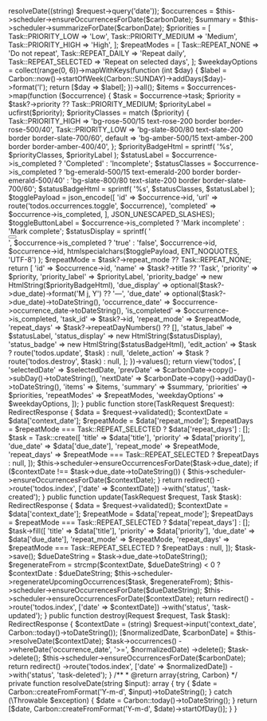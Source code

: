 <?php

namespace App\Http\Controllers;

use App\Actions\Tasks\TaskScheduler;
use App\Http\Requests\TaskRequest;
use App\Models\Task;
use Carbon\Carbon;
use Illuminate\Http\RedirectResponse;
use Illuminate\Http\Request;
use Illuminate\Support\HtmlString;
use Illuminate\View\View;

class TodoController extends Controller
{
    public function __construct(private TaskScheduler $scheduler) {}

    public function index(Request $request): View
    {
        [$selectedDate, $carbonDate] = $this->resolveDate((string) $request->query('date'));

        $occurrences = $this->scheduler->ensureOccurrencesForDate($carbonDate);
        $summary = $this->scheduler->summarizeForDate($carbonDate);

        $priorities = [
            Task::PRIORITY_LOW => 'Low',
            Task::PRIORITY_MEDIUM => 'Medium',
            Task::PRIORITY_HIGH => 'High',
        ];

        $repeatModes = [
            Task::REPEAT_NONE => 'Do not repeat',
            Task::REPEAT_DAILY => 'Repeat daily',
            Task::REPEAT_SELECTED => 'Repeat on selected days',
        ];

        $weekdayOptions = collect(range(0, 6))->mapWithKeys(function (int $day) {
            $label = Carbon::now()->startOfWeek(Carbon::SUNDAY)->addDays($day)->format('l');

            return [$day => $label];
        })->all();

        $items = $occurrences->map(function ($occurrence) {
            $task = $occurrence->task;
            $priority = $task?->priority ?? Task::PRIORITY_MEDIUM;
            $priorityLabel = ucfirst($priority);
            $priorityClasses = match ($priority) {
                Task::PRIORITY_HIGH => 'bg-rose-500/15 text-rose-200 border border-rose-500/40',
                Task::PRIORITY_LOW => 'bg-slate-800/80 text-slate-200 border border-slate-700/60',
                default => 'bg-amber-500/15 text-amber-200 border border-amber-400/40',
            };
            $priorityBadgeHtml = sprintf(
                '<span class="inline-flex items-center rounded-full px-2.5 py-1 text-xs font-medium %s">%s</span>',
                $priorityClasses,
                $priorityLabel
            );

            $statusLabel = $occurrence->is_completed ? 'Completed' : 'Incomplete';
            $statusClasses = $occurrence->is_completed
                ? 'bg-emerald-500/15 text-emerald-200 border border-emerald-500/40'
                : 'bg-slate-800/80 text-slate-200 border border-slate-700/60';
            $statusBadgeHtml = sprintf(
                '<span class="inline-flex items-center rounded-full px-2.5 py-1 text-xs font-medium %s">%s</span>',
                $statusClasses,
                $statusLabel
            );
            $togglePayload = json_encode([
                'id' => $occurrence->id,
                'url' => route('todos.occurrences.toggle', $occurrence),
                'completed' => $occurrence->is_completed,
            ], JSON_UNESCAPED_SLASHES);
            $toggleButtonLabel = $occurrence->is_completed ? 'Mark incomplete' : 'Mark complete';
            $statusDisplay = sprintf(
                '<div class="flex items-center gap-2" x-data="{ completed: %s }" x-on:todo-occurrence-updated.window="if ($event.detail.id === %d) { completed = $event.detail.completed; }">
                    <span class="inline-flex items-center rounded-full px-2.5 py-1 text-xs font-medium border transition" :class="completed ? \'border-emerald-500/40 bg-emerald-500/15 text-emerald-200\' : \'border-slate-700/60 bg-slate-800/80 text-slate-200\'" x-text="completed ? \'Completed\' : \'Incomplete\'" id="status-%s"></span>
                    <button type="button" class="rounded-md border border-slate-700 bg-slate-800 px-2 py-1 text-xs font-medium text-slate-200 transition hover:border-emerald-400 hover:text-emerald-200" x-on:click.prevent=\'toggleOccurrence(%s)\' x-text="completed ? \'Mark incomplete\' : \'Mark complete\'"></button>
                </div>',
                $occurrence->is_completed ? 'true' : 'false',
                $occurrence->id,
                $occurrence->id,
                htmlspecialchars($togglePayload, ENT_NOQUOTES, 'UTF-8')
            );

            $repeatMode = $task?->repeat_mode ?? Task::REPEAT_NONE;

            return [
                'id' => $occurrence->id,
                'name' => $task?->title ?? 'Task',
                'priority' => $priority,
                'priority_label' => $priorityLabel,
                'priority_badge' => new HtmlString($priorityBadgeHtml),
                'due_display' => optional($task?->due_date)->format('M j, Y') ?? '—',
                'due_date' => optional($task?->due_date)->toDateString(),
                'occurrence_date' => $occurrence->occurrence_date->toDateString(),
                'is_completed' => $occurrence->is_completed,
                'task_id' => $task?->id,
                'repeat_mode' => $repeatMode,
                'repeat_days' => $task?->repeatDayNumbers() ?? [],
                'status_label' => $statusLabel,
                'status_display' => new HtmlString($statusDisplay),
                'status_badge' => new HtmlString($statusBadgeHtml),
                'edit_action' => $task ? route('todos.update', $task) : null,
                'delete_action' => $task ? route('todos.destroy', $task) : null,
            ];
        })->values();

        return view('todos', [
            'selectedDate' => $selectedDate,
            'prevDate' => $carbonDate->copy()->subDay()->toDateString(),
            'nextDate' => $carbonDate->copy()->addDay()->toDateString(),
            'items' => $items,
            'summary' => $summary,
            'priorities' => $priorities,
            'repeatModes' => $repeatModes,
            'weekdayOptions' => $weekdayOptions,
        ]);
    }

    public function store(TaskRequest $request): RedirectResponse
    {
        $data = $request->validated();
        $contextDate = $data['context_date'];
        $repeatMode = $data['repeat_mode'];
        $repeatDays = $repeatMode === Task::REPEAT_SELECTED ? $data['repeat_days'] : [];

        $task = Task::create([
            'title' => $data['title'],
            'priority' => $data['priority'],
            'due_date' => $data['due_date'],
            'repeat_mode' => $repeatMode,
            'repeat_days' => $repeatMode === Task::REPEAT_SELECTED ? $repeatDays : null,
        ]);

        $this->scheduler->ensureOccurrencesForDate($task->due_date);
        if ($contextDate !== $task->due_date->toDateString()) {
            $this->scheduler->ensureOccurrencesForDate($contextDate);
        }

        return redirect()
            ->route('todos.index', ['date' => $contextDate])
            ->with('status', 'task-created');
    }

    public function update(TaskRequest $request, Task $task): RedirectResponse
    {
        $data = $request->validated();
        $contextDate = $data['context_date'];
        $repeatMode = $data['repeat_mode'];
        $repeatDays = $repeatMode === Task::REPEAT_SELECTED ? $data['repeat_days'] : [];

        $task->fill([
            'title' => $data['title'],
            'priority' => $data['priority'],
            'due_date' => $data['due_date'],
            'repeat_mode' => $repeatMode,
            'repeat_days' => $repeatMode === Task::REPEAT_SELECTED ? $repeatDays : null,
        ]);
        $task->save();

        $dueDateString = $task->due_date->toDateString();
        $regenerateFrom = strcmp($contextDate, $dueDateString) < 0 ? $contextDate : $dueDateString;

        $this->scheduler->regenerateUpcomingOccurrences($task, $regenerateFrom);
        $this->scheduler->ensureOccurrencesForDate($dueDateString);
        $this->scheduler->ensureOccurrencesForDate($contextDate);

        return redirect()
            ->route('todos.index', ['date' => $contextDate])
            ->with('status', 'task-updated');
    }

    public function destroy(Request $request, Task $task): RedirectResponse
    {
        $contextDate = (string) $request->input('context_date', Carbon::today()->toDateString());
        [$normalizedDate, $carbonDate] = $this->resolveDate($contextDate);

        $task->occurrences()
            ->whereDate('occurrence_date', '>=', $normalizedDate)
            ->delete();

        $task->delete();

        $this->scheduler->ensureOccurrencesForDate($carbonDate);

        return redirect()
            ->route('todos.index', ['date' => $normalizedDate])
            ->with('status', 'task-deleted');
    }

    /**
     * @return array{string, Carbon}
     */
    private function resolveDate(string $input): array
    {
        try {
            $date = Carbon::createFromFormat('Y-m-d', $input)->toDateString();
        } catch (\Throwable $exception) {
            $date = Carbon::today()->toDateString();
        }

        return [$date, Carbon::createFromFormat('Y-m-d', $date)->startOfDay()];
    }
}